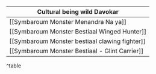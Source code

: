 | Cultural being wild Davokar                    |
| ---------------------------------------------- |
| [[Symbaroum Monster Menandra Na ya]]           |
| [[Symbaroum Monster Bestiaal Winged Hunter]]   |
| [[Symbaroum Monster bestiaal clawing fighter]] |
| [[Symbaroum Monster Bestiaal - Glint Carrier]] |

^table